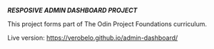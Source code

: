 **_RESPOSIVE ADMIN DASHBOARD PROJECT_**

This project forms part of The Odin Project Foundations curriculum. 

Live version: https://verobelo.github.io/admin-dashboard/
